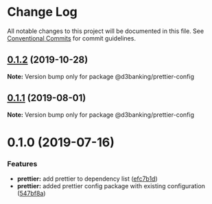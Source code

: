 # Change Log

All notable changes to this project will be documented in this file.
See [Conventional Commits](https://conventionalcommits.org) for commit guidelines.

## [0.1.2](https://github.com/LodoSoftware/javascript-style-guide/compare/@d3banking/prettier-config@0.1.1...@d3banking/prettier-config@0.1.2) (2019-10-28)

**Note:** Version bump only for package @d3banking/prettier-config





## [0.1.1](https://github.com/LodoSoftware/javascript-style-guide/compare/@d3banking/prettier-config@0.1.0...@d3banking/prettier-config@0.1.1) (2019-08-01)

**Note:** Version bump only for package @d3banking/prettier-config





# 0.1.0 (2019-07-16)


### Features

* **prettier:** add prettier to dependency list ([efc7b1d](https://github.com/LodoSoftware/javascript-style-guide/commit/efc7b1d))
* **prettier:** added prettier config package with existing configuration ([547bf8a](https://github.com/LodoSoftware/javascript-style-guide/commit/547bf8a))
